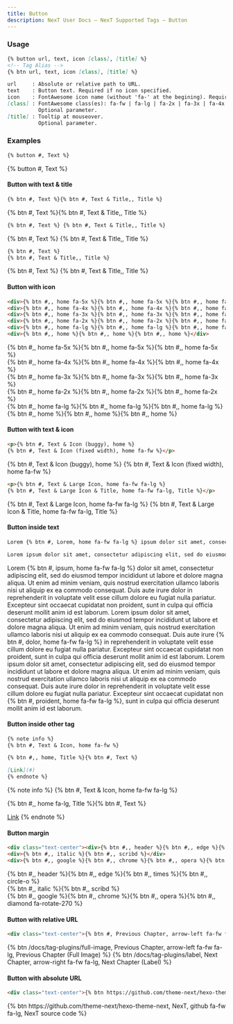 ```yaml
---
title: Button
description: NexT User Docs – NexT Supported Tags – Button
---
```


### Usage

```md button.js
{% button url, text, icon [class], [title] %}
<!-- Tag Alias -->
{% btn url, text, icon [class], [title] %}

url     : Absolute or relative path to URL.
text    : Button text. Required if no icon specified.
icon    : FontAwesome icon name (without 'fa-' at the begining). Required if no text specified.
[class] : FontAwesome class(es): fa-fw | fa-lg | fa-2x | fa-3x | fa-4x | fa-5x
          Optional parameter.
[title] : Tooltip at mouseover.
          Optional parameter.
```

### Examples

```md
{% button #, Text %}
```

{% button #, Text %}

#### Button with text & title

```md
{% btn #, Text %}{% btn #, Text & Title,, Title %}
```

{% btn #, Text %}{% btn #, Text & Title,, Title %}

```md
{% btn #, Text %} {% btn #, Text & Title,, Title %}
```

{% btn #, Text %} {% btn #, Text & Title,, Title %}

```md
{% btn #, Text %}
{% btn #, Text & Title,, Title %}
```

{% btn #, Text %}
{% btn #, Text & Title,, Title %}

#### Button with icon

```md
<div>{% btn #,, home fa-5x %}{% btn #,, home fa-5x %}{% btn #,, home fa-5x %}</div>
<div>{% btn #,, home fa-4x %}{% btn #,, home fa-4x %}{% btn #,, home fa-4x %}</div>
<div>{% btn #,, home fa-3x %}{% btn #,, home fa-3x %}{% btn #,, home fa-3x %}</div>
<div>{% btn #,, home fa-2x %}{% btn #,, home fa-2x %}{% btn #,, home fa-2x %}</div>
<div>{% btn #,, home fa-lg %}{% btn #,, home fa-lg %}{% btn #,, home fa-lg %}</div>
<div>{% btn #,, home %}{% btn #,, home %}{% btn #,, home %}</div>
```

<div>{% btn #,, home fa-5x %}{% btn #,, home fa-5x %}{% btn #,, home fa-5x %}</div>
<div>{% btn #,, home fa-4x %}{% btn #,, home fa-4x %}{% btn #,, home fa-4x %}</div>
<div>{% btn #,, home fa-3x %}{% btn #,, home fa-3x %}{% btn #,, home fa-3x %}</div>
<div>{% btn #,, home fa-2x %}{% btn #,, home fa-2x %}{% btn #,, home fa-2x %}</div>
<div>{% btn #,, home fa-lg %}{% btn #,, home fa-lg %}{% btn #,, home fa-lg %}</div>
<div>{% btn #,, home %}{% btn #,, home %}{% btn #,, home %}</div>

#### Button with text & icon

```md
<p>{% btn #, Text & Icon (buggy), home %}
{% btn #, Text & Icon (fixed width), home fa-fw %}</p>
```

<p>{% btn #, Text & Icon (buggy), home %}
{% btn #, Text & Icon (fixed width), home fa-fw %}</p>

```md
<p>{% btn #, Text & Large Icon, home fa-fw fa-lg %}
{% btn #, Text & Large Icon & Title, home fa-fw fa-lg, Title %}</p>
```

<p>{% btn #, Text & Large Icon, home fa-fw fa-lg %}
{% btn #, Text & Large Icon & Title, home fa-fw fa-lg, Title %}</p>

#### Button inside text

```md
Lorem {% btn #, Lorem, home fa-fw fa-lg %} ipsum dolor sit amet, consectetur adipiscing elit, sed do eiusmod tempor incididunt ut labore et dolore magna aliqua. Ut enim ad minim veniam, quis nostrud exercitation ullamco laboris nisi ut aliquip ex ea commodo consequat. Duis aute irure dolor in reprehenderit in voluptate velit esse cillum dolore eu fugiat nulla pariatur. Excepteur sint occaecat cupidatat non proident, sunt in culpa qui officia deserunt mollit anim id est laborum.

Lorem ipsum dolor sit amet, consectetur adipiscing elit, sed do eiusmod tempor incididunt ut labore et dolore magna aliqua. Ut enim ad minim veniam, quis nostrud exercitation ullamco laboris nisi ut aliquip ex ea commodo consequat. Duis aute irure dolor in reprehenderit in voluptate velit esse cillum dolore eu fugiat nulla pariatur. Excepteur sint occaecat cupidatat non proident {% btn #, Ipsum, home fa-fw fa-lg %}, sunt in culpa qui officia deserunt mollit anim id est laborum.
```

Lorem {% btn #, ipsum, home fa-fw fa-lg %} dolor sit amet, consectetur adipiscing elit, sed do eiusmod tempor incididunt ut labore et dolore magna aliqua. Ut enim ad minim veniam, quis nostrud exercitation ullamco laboris nisi ut aliquip ex ea commodo consequat. Duis aute irure dolor in reprehenderit in voluptate velit esse cillum dolore eu fugiat nulla pariatur. Excepteur sint occaecat cupidatat non proident, sunt in culpa qui officia deserunt mollit anim id est laborum.
Lorem ipsum dolor sit amet, consectetur adipiscing elit, sed do eiusmod tempor incididunt ut labore et dolore magna aliqua. Ut enim ad minim veniam, quis nostrud exercitation ullamco laboris nisi ut aliquip ex ea commodo consequat. Duis aute irure {% btn #, dolor, home fa-fw fa-lg %} in reprehenderit in voluptate velit esse cillum dolore eu fugiat nulla pariatur. Excepteur sint occaecat cupidatat non proident, sunt in culpa qui officia deserunt mollit anim id est laborum.
Lorem ipsum dolor sit amet, consectetur adipiscing elit, sed do eiusmod tempor incididunt ut labore et dolore magna aliqua. Ut enim ad minim veniam, quis nostrud exercitation ullamco laboris nisi ut aliquip ex ea commodo consequat. Duis aute irure dolor in reprehenderit in voluptate velit esse cillum dolore eu fugiat nulla pariatur. Excepteur sint occaecat cupidatat non {% btn #, proident, home fa-fw fa-lg %}, sunt in culpa qui officia deserunt mollit anim id est laborum.

#### Button inside other tag

```md
{% note info %}
{% btn #, Text & Icon, home fa-fw %}

{% btn #,, home, Title %}{% btn #, Text %}

[Link](#)
{% endnote %}
```
{% note info %}
{% btn #, Text & Icon, home fa-fw fa-lg %}

{% btn #,, home fa-lg, Title %}{% btn #, Text %}

[Link](#)
{% endnote %}

#### Button margin

```md
<div class="text-center"><div>{% btn #,, header %}{% btn #,, edge %}{% btn #,, times %}{% btn #,, circle-o %}</div>
<div>{% btn #,, italic %}{% btn #,, scribd %}</div>
<div>{% btn #,, google %}{% btn #,, chrome %}{% btn #,, opera %}{% btn #,, diamond fa-rotate-270 %}</div></div>
```

<div class="text-center"><div>{% btn #,, header %}{% btn #,, edge %}{% btn #,, times %}{% btn #,, circle-o %}</div>
<div>{% btn #,, italic %}{% btn #,, scribd %}</div>
<div>{% btn #,, google %}{% btn #,, chrome %}{% btn #,, opera %}{% btn #,, diamond fa-rotate-270 %}</div></div>

#### Button with relative URL

```md
<div class="text-center">{% btn #, Previous Chapter, arrow-left fa-fw fa-lg, Previous Chapter (Full Image) %} {% btn #, Next Chapter, arrow-right fa-fw fa-lg, Next Chapter (Label) %}</div>
```

<div class="text-center">{% btn /docs/tag-plugins/full-image, Previous Chapter, arrow-left fa-fw fa-lg, Previous Chapter (Full Image) %} {% btn /docs/tag-plugins/label, Next Chapter, arrow-right fa-fw fa-lg, Next Chapter (Label) %}</div>

#### Button with absolute URL

```md
<div class="text-center">{% btn https://github.com/theme-next/hexo-theme-next, NexT, github fa-fw fa-lg, NexT source code %}</div>
```

<div class="text-center">{% btn https://github.com/theme-next/hexo-theme-next, NexT, github fa-fw fa-lg, NexT source code %}</div>
